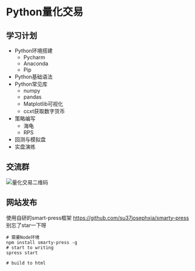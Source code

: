# Python量化交易

## 学习计划
- Python环境搭建
  - Pycharm
  - Anaconda
  - Pip
- Python基础语法
- Python常见库
  - numpy
  - pandas
  - Matplotlib可视化
  - ccxt获取数字货币
- 策略编写
  - 海龟
  - RPS
- 回测与模拟盘
- 实盘演练

## 交流群

![量化交易二维码](https://gitee.com/josephxia/picgo/raw/master/juejin/%E9%87%8F%E5%8C%96%E4%BA%A4%E6%98%93%E4%BA%8C%E7%BB%B4%E7%A0%81.JPG)

## 网站发布
使用自研的smart-press框架
https://github.com/su37josephxia/smarty-press
别忘了star一下呀
```
# 需要Node环境
npm install smarty-press -g
# start to writing 
spress start

# build to html
```